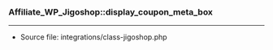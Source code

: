 ### Affiliate_WP_Jigoshop::display_coupon_meta_box

----

- Source file: integrations/class-jigoshop.php
